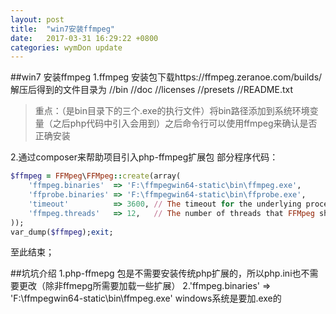 ```yaml
---
layout: post
title:  "win7安装ffmpeg"
date:   2017-03-31 16:29:22 +0800
categories: wymDon update
---
```

##win7 安装ffmpeg
1.ffmpeg 安装包下载https://ffmpeg.zeranoe.com/builds/ 
解压后得到的文件目录为
//bin
//doc
//licenses
//presets
//README.txt
>重点：（是bin目录下的三个.exe的执行文件）将bin路径添加到系统环境变量（之后php代码中引入会用到）之后命令行可以使用ffmpeg来确认是否正确安装

2.通过composer来帮助项目引入php-ffmpeg扩展包
部分程序代码：
```ruby
$ffmpeg = FFMpeg\FFMpeg::create(array(
	'ffmpeg.binaries'  => 'F:\ffmpegwin64-static\bin\ffmpeg.exe',
	'ffprobe.binaries' => 'F:\ffmpegwin64-static\bin\ffprobe.exe',
	'timeout'          => 3600, // The timeout for the underlying process
	'ffmpeg.threads'   => 12,   // The number of threads that FFMpeg should use
));
var_dump($ffmpeg);exit;
```
至此结束；

##坑坑介绍
1.php-ffmepg 包是不需要安装传统php扩展的，所以php.ini也不需要更改（除非ffmepg所需要加载一些扩展）
2.'ffmpeg.binaries'  => 'F:\ffmpegwin64-static\bin\ffmpeg.exe' windows系统是要加.exe的